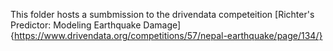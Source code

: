 This folder hosts a sumbmission to the drivendata competeition [Richter's Predictor: Modeling Earthquake Damage]{https://www.drivendata.org/competitions/57/nepal-earthquake/page/134/}
